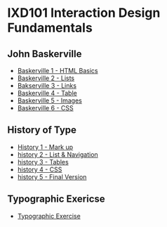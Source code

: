 IXD101 Interaction Design Fundamentals
======================================

John Baskerville
------------------
- [Baskerville 1 - HTML Basics](https://elliethompson.github.io/john_baskerville/johnbaskerville_version1.html)
- [Baskerville 2 - Lists](https://elliethompson.github.io/john_baskerville/johnbaskerville_version2.html)
- [Bakserville 3 - Links](https://elliethompson.github.io/john_baskerville/johnbaskerville_version3.html)
- [Baskerville 4 - Table](https://elliethompson.github.io/john_baskerville/johnbaskerville_version4.html)
- [Baskerville 5 - Images](https://elliethompson.github.io/john_baskerville/johnbaskerville_version5.html)
- [Baskerville 6 - CSS](https://elliethompson.github.io/john_baskerville/johnbaskerville_version6.html)


History of Type
---------------
- [History 1 - Mark up](https://elliethompson.github.io/john_baskerville/history%20of%20type.html)
- [history 2 - List & Navigation](https://elliethompson.github.io/john_baskerville/a%20brief%20history%20of%20type2.html)
- [history 3 - Tables](https://elliethompson.github.io/john_baskerville/a%20brief%20history%20of%20type3.html)
- [history 4 - CSS](https://elliethompson.github.io/john_baskerville/a%20brief%20history%20of%20type4.html)
- [history 5 - Final Version](https://elliethompson.github.io/john_baskerville/a%20brief%20history%20of%20type5.html)

Typographic Exericse
--------------------
- [Typographic Exercise](https://elliethompson.github.io/john_baskerville/typographic_exercise.html)
